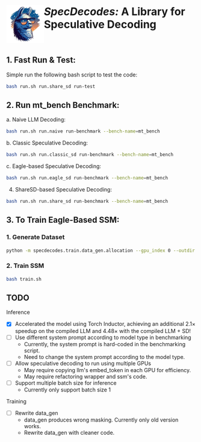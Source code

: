 # <img src="assets/logo.png" alt="Medusa" width="100" align="left"><i>SpecDecodes:</i> A Library for Speculative Decoding

<br>

## 1. Fast Run & Test:
Simple run the following bash script to test the code:
```bash
bash run.sh run.share_sd run-test
```

## 2. Run mt_bench Benchmark:

a. Naive LLM Decoding:
```bash
bash run.sh run.naive run-benchmark --bench-name=mt_bench
```

b. Classic Speculative Decoding:
```bash
bash run.sh run.classic_sd run-benchmark --bench-name=mt_bench
```

c. Eagle-based Speculative Decoding:
```bash
bash run.sh run.eagle_sd run-benchmark --bench-name=mt_bench
```

4. ShareSD-based Speculative Decoding:
```bash
bash run.sh run.share_sd run-benchmark --bench-name=mt_bench
```

## 3. To Train Eagle-Based SSM:

### 1. Generate Dataset

```bash
python -m specdecodes.train.data_gen.allocation --gpu_index 0 --outdir <dataset save location>
```

### 2. Train SSM

```bash
bash train.sh
```

## TODO

Inference
- [x] Accelerated the model using Torch Inductor, achieving an additional 2.1× speedup on the compiled LLM and 4.48× with the compiled LLM + SD!
- [ ] Use different system prompt according to model type in benchmarking
  - Currently, the system prompt is hard-coded in the benchmarking script.
  - Need to change the system prompt according to the model type.
- [ ] Allow speculative decoding to run using multiple GPUs
  - May require copying llm's embed_token in each GPU for efficiency.
  - May require refactoring wrapper and ssm's code.
- [ ] Support multiple batch size for inference
  - Currently only support batch size 1

Training
- [ ] Rewrite data_gen
  - data_gen produces wrong masking. Currently only old version works.
  - Rewrite data_gen with cleaner code.
